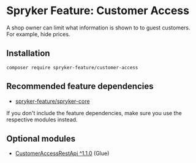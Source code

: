 # Spryker Feature: Customer Access

A shop owner can limit what information is shown to to guest customers. For example, hide prices.

## Installation

```
composer require spryker-feature/customer-access
```

## Recommended feature dependencies
- [spryker-feature/spryker-core](https://github.com/spryker-feature/spryker-core)

If you don't include the feature dependencies, make sure you use the respective modules instead.

## Optional modules
- [CustomerAccessRestApi ^1.1.0](https://github.com/spryker/customer-access-rest-api) (Glue)
